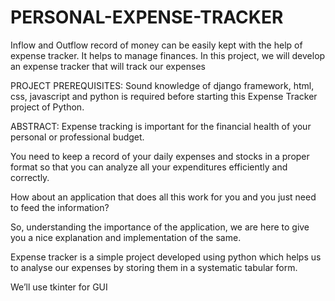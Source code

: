 # PERSONAL-EXPENSE-TRACKER
Inflow and Outflow record of money can be easily kept with the help of expense tracker. It helps to manage finances. In this project, we will develop an expense tracker that will track our expenses

PROJECT PREREQUISITES:
Sound knowledge of django framework, html, css, javascript and python is required before starting this Expense Tracker project of Python.

ABSTRACT:
Expense tracking is important for the financial health of your personal or professional budget.

You need to keep a record of your daily expenses and stocks in a proper format so that you can analyze all your expenditures efficiently and correctly.

How about an application that does all this work for you and you just need to feed the information?

So, understanding the importance of the application, we are here to give you a nice explanation and implementation of the same.

Expense tracker is a simple project developed using python which helps us to analyse our expenses by storing them in a systematic tabular form.

We’ll use tkinter for GUI
